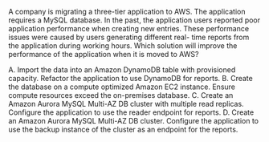 A company is migrating a three-tier application to AWS. The application requires a MySQL database. In the past, the application users reported poor application performance when creating new entries. These performance issues were caused by users generating different real- time reports from the application during working hours. Which solution will improve the performance of the application when it is moved to AWS? 

A. Import the data into an Amazon DynamoDB table with provisioned capacity. Refactor the application to use DynamoDB for reports. 
B. Create the database on a compute optimized Amazon EC2 instance. Ensure compute resources exceed the on-premises database. 
C. Create an Amazon Aurora MySQL Multi-AZ DB cluster with multiple read replicas. Configure the application to use the reader endpoint for reports. 
D. Create an Amazon Aurora MySQL Multi-AZ DB cluster. Configure the application to use the backup instance of the cluster as an endpoint for the reports.